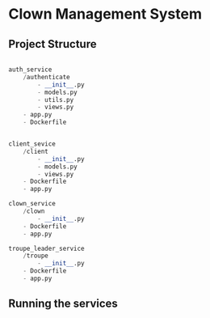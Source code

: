 # Clown Management System

## Project Structure

```python

auth_service
    /authenticate
        - __init__.py
        - models.py
        - utils.py
        - views.py
    - app.py
    - Dockerfile


client_sevice
    /client
        - __init__.py
        - models.py
        - views.py
    - Dockerfile
    - app.py

clown_service
    /clown
        - __init__.py
    - Dockerfile
    - app.py

troupe_leader_service
    /troupe
        - __init__.py
    - Dockerfile
    - app.py

```

## Running the services

